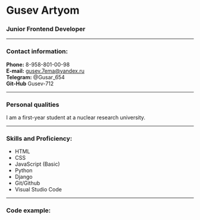 # **Gusev Artyom**
### **Junior Frontend Developer**
*******
### **Contact information:**
**Phone:** 8-958-801-00-98   
**E-mail:** gusev.7ema@yandex.ru   
**Telegram:** @Gusar_654   
**Git-Hub** Gusev-712
*******
### **Personal qualities**
I am a first-year student at a nuclear research university.
*******
### **Skills and Proficiency:**
- HTML
- CSS
- JavaScript (Basic)
- Python
- Django
- Git/Github
- Visual Studio Code
*******
### **Code example:**